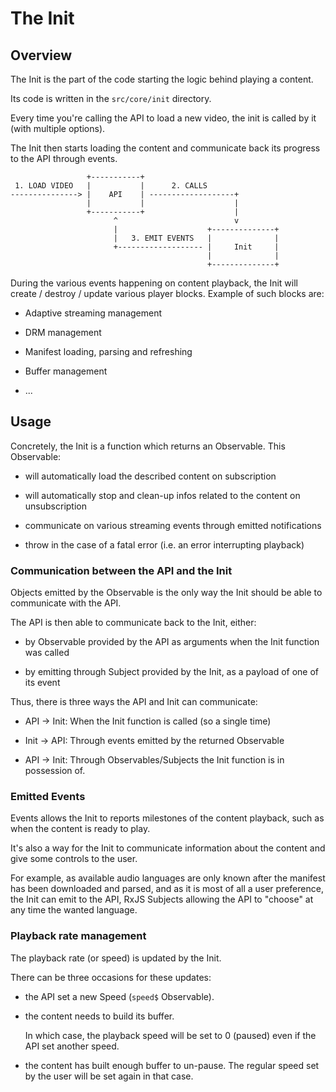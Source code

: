 # The Init #####################################################################


## Overview ####################################################################

The Init is the part of the code starting the logic behind playing a content.

Its code is written in the ``src/core/init`` directory.

Every time you're calling the API to load a new video, the init is called by it
(with multiple options).

The Init then starts loading the content and communicate back its progress to
the API through events.

```
                 +-----------+
 1. LOAD VIDEO   |           |      2. CALLS
---------------> |    API    | -------------------+
                 |           |                    |
                 +-----------+                    |
                       ^                          v
                       |                    +--------------+
                       |   3. EMIT EVENTS   |              |
                       +------------------- |     Init     |
                                            |              |
                                            +--------------+
```
During the various events happening on content playback, the Init will create /
destroy / update various player blocks. Example of such blocks are:

  - Adaptive streaming management

  - DRM management

  - Manifest loading, parsing and refreshing

  - Buffer management

  - ...



## Usage #######################################################################

Concretely, the Init is a function which returns an Observable.
This Observable:

  - will automatically load the described content on subscription

  - will automatically stop and clean-up infos related to the content on
    unsubscription

  - communicate on various streaming events through emitted notifications

  - throw in the case of a fatal error (i.e. an error interrupting playback)


### Communication between the API and the Init #################################

Objects emitted by the Observable is the only way the Init should be able to
communicate with the API.

The API is then able to communicate back to the Init, either:

  - by Observable provided by the API as arguments when the Init function was
    called

  - by emitting through Subject provided by the Init, as a payload of one of
    its event

Thus, there is three ways the API and Init can communicate:

  - API -> Init: When the Init function is called (so a single time)

  - Init -> API: Through events emitted by the returned Observable

  - API -> Init: Through Observables/Subjects the Init function is in possession
    of.


### Emitted Events #############################################################

Events allows the Init to reports milestones of the content playback, such as
when the content is ready to play.

It's also a way for the Init to communicate information about the content and
give some controls to the user.

For example, as available audio languages are only known after the manifest has
been downloaded and parsed, and as it is most of all a user preference, the
Init can emit to the API, RxJS Subjects allowing the API to "choose" at any
time the wanted language.



### Playback rate management ###################################################

The playback rate (or speed) is updated by the Init.

There can be three occasions for these updates:

  - the API set a new Speed (``speed$`` Observable).

  - the content needs to build its buffer.

    In which case, the playback speed will be set to 0 (paused) even if the
    API set another speed.

  - the content has built enough buffer to un-pause.
    The regular speed set by the user will be set again in that case.
